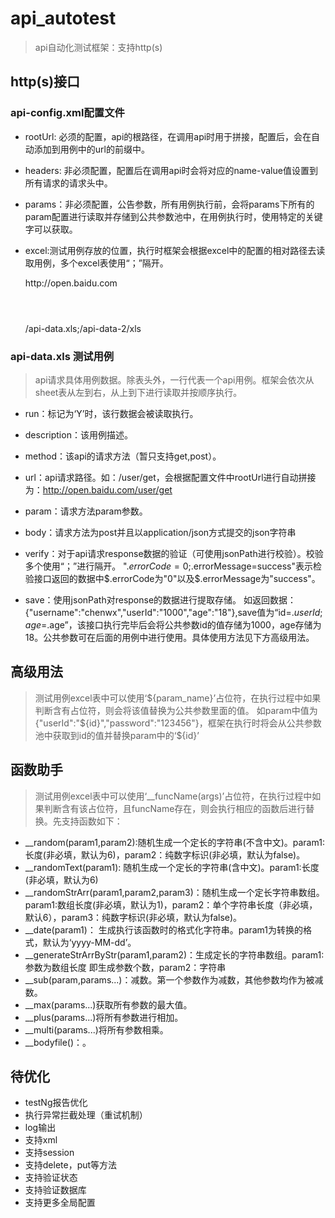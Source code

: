 # api_autotest

> api自动化测试框架：支持http(s)

## http(s)接口

### api-config.xml配置文件

- rootUrl: 必须的配置，api的根路径，在调用api时用于拼接，配置后，会在自动添加到用例中的url的前缀中。  
- headers: 非必须配置，配置后在调用api时会将对应的name-value值设置到所有请求的请求头中。  
- params：非必须配置，公告参数，所有用例执行前，会将params下所有的param配置进行读取并存储到公共参数池中，在用例执行时，使用特定的关键字可以获取。  
- excel:测试用例存放的位置，执行时框架会根据excel中的配置的相对路径去读取用例，多个excel表使用“；”隔开。  

	<root>
    	<rootUrl>http://open.baidu.com</rootUrl>
    	<headers>
    	    <header name="Content-Type" value="application/json"></header>
    	</headers>
		<params>
			<param name="username" value="jack"></param>
		</params>
		<excel>/api-data.xls;/api-data-2/xls</excel>
	</root>

### api-data.xls 测试用例

> api请求具体用例数据。除表头外，一行代表一个api用例。框架会依次从sheet表从左到右，从上到下进行读取并按顺序执行。

- run：标记为‘Y’时，该行数据会被读取执行。
- description：该用例描述。
- method：该api的请求方法（暂只支持get,post）。
- url：api请求路径。如：/user/get，会根据配置文件中rootUrl进行自动拼接为：http://open.baidu.com/user/get
- param：请求方法param参数。
- body：请求方法为post并且以application/json方式提交的json字符串
- verify：对于api请求response数据的验证（可使用jsonPath进行校验）。校验多个使用“；”进行隔开。
"$.errorCode=0;$.errorMessage=success"表示检验接口返回的数据中$.errorCode为"0"以及$.errorMessage为"success"。

- save：使用jsonPath对response的数据进行提取存储。
如返回数据：{"username":"chenwx","userId":"1000","age":"18"},save值为“id=$.userId;age=$.age”，该接口执行完毕后会将公共参数id的值存储为1000，age存储为18。公共参数可在后面的用例中进行使用。具体使用方法见下方高级用法。

## 高级用法

> 测试用例excel表中可以使用‘${param_name}’占位符，在执行过程中如果判断含有占位符，则会将该值替换为公共参数里面的值。
> 如param中值为{"userId":"${id}","password":"123456"}，框架在执行时将会从公共参数池中获取到id的值并替换param中的‘${id}’

## 函数助手
> 测试用例excel表中可以使用‘__funcName(args)’占位符，在执行过程中如果判断含有该占位符，且funcName存在，则会执行相应的函数后进行替换。先支持函数如下：

- __random(param1,param2):随机生成一个定长的字符串(不含中文)。param1:长度(非必填，默认为6)，param2：纯数字标识(非必填，默认为false)。
- __randomText(param1): 随机生成一个定长的字符串(含中文)。param1:长度(非必填，默认为6)
- __randomStrArr(param1,param2,param3)：随机生成一个定长字符串数组。param1:数组长度(非必填，默认为1)，param2：单个字符串长度（非必填，默认6），param3：纯数字标识(非必填，默认为false)。
- __date(param1)： 生成执行该函数时的格式化字符串。param1为转换的格式，默认为‘yyyy-MM-dd’。
- __generateStrArrByStr(param1,param2)：生成定长的字符串数组。param1:参数为数组长度 即生成参数个数，param2：字符串
- __sub(param,params...)：减数。第一个参数作为减数，其他参数均作为被减数。
- __max(params...)获取所有参数的最大值。
- __plus(params...)将所有参数进行相加。
- __multi(params...)将所有参数相乘。
- __bodyfile()：。

## 待优化

- testNg报告优化
- 执行异常拦截处理（重试机制）
- log输出
- 支持xml
- 支持session
- 支持delete，put等方法
- 支持验证状态
- 支持验证数据库
- 支持更多全局配置

	
	
	
	
	
	
	
	
	
	
	
	
	
	
	
	
	
	